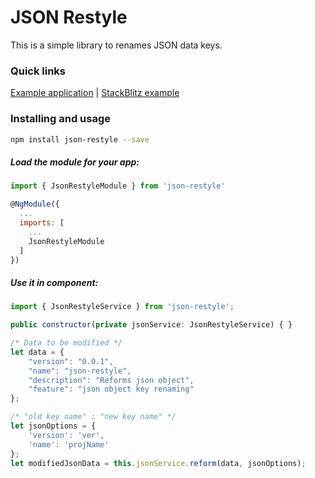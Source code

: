 # JSON Restyle
This is a simple library to renames JSON data keys.

### Quick links

[Example application](https://tapaswi.github.io/json-restyle/)
 |
[StackBlitz example](https://stackblitz.com/github/tapaswi/json-restyle)

### Installing and usage

```bash
npm install json-restyle --save
```

##### Load the module for your app:

```javascript
import { JsonRestyleModule } from 'json-restyle'

@NgModule({
  ...
  imports: [
    ...
    JsonRestyleModule
  ]
})
```

##### Use it in component:

```javascript
import { JsonRestyleService } from 'json-restyle';

public constructor(private jsonService: JsonRestyleService) { }

/* Data to be modified */
let data = {
    "version": "0.0.1",
    "name": "json-restyle",
    "description": "Reforms json object",
    "feature": "json object key renaming"
};

/* "old key name" : "new key name" */
let jsonOptions = {
    'version': 'ver',
    'name': 'projName'
};
let modifiedJsonData = this.jsonService.reform(data, jsonOptions);

```
